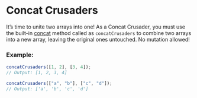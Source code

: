 # Concat Crusaders

It’s time to unite two arrays into one! As a Concat Crusader, you must use the built-in [concat](https://developer.mozilla.org/ru/docs/Web/JavaScript/Reference/Global_Objects/Array/concat) method called as `concatCrusaders` to combine two arrays into a new array, leaving the original ones untouched. No mutation allowed!

### Example:

```js
concatCrusaders([1, 2], [3, 4]);
// Output: [1, 2, 3, 4]

concatCrusaders(["a", "b"], ["c", "d"]);
// Output: ['a', 'b', 'c', 'd']
```
